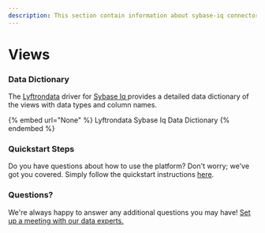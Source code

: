 ```yaml
---
description: This section contain information about sybase-iq connector views information
---
```


# Views

### Data Dictionary

The [Lyftrondata](https://www.lyftrondata.com/) driver for [Sybase Iq](None/)[ ](https://www.lyftrondata.com/integration/sybase-iq/)provides a detailed data dictionary of the views with data types and column names.

{% embed url="None" %}
Lyftrondata Sybase Iq Data Dictionary
{% endembed %}

### Quickstart Steps

Do you have questions about how to use the platform? Don't worry; we've got you covered. Simply follow the quickstart instructions [here](../README.md).

### Questions? <a href="#questions" id="questions"></a>

We're always happy to answer any additional questions you may have! [Set up a meeting with our data experts.](https://www.lyftrondata.com/book-a-meeting/)


